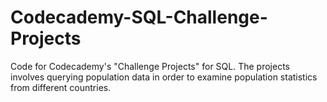 # Codecademy-SQL-Challenge-Projects

Code for Codecademy's "Challenge Projects" for SQL. The projects involves querying population data in order to examine population statistics from different countries.
